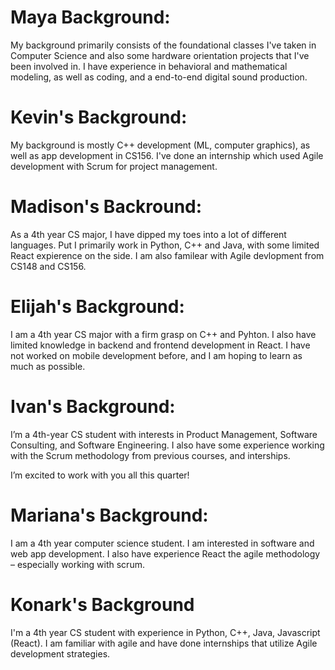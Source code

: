 # Maya Background:

My background primarily consists of the foundational classes I've taken in Computer Science and also some hardware orientation projects that I've been involved in. I have experience in behavioral and mathematical modeling, as well as coding, and a end-to-end digital sound production.

# Kevin's Background:

My background is mostly C++ development (ML, computer graphics), as well as app development in CS156. I've done an internship which used Agile development with Scrum for project management.

# Madison's Backround:
As a 4th year CS major, I have dipped my toes into a lot of different languages. Put I primarily work in Python, C++ and Java, with some limited React expierence on the side. I am also familear with Agile devlopment from CS148 and CS156.

# Elijah's Background:

I am a 4th year CS major with a firm grasp on C++ and Pyhton. I also have limited knowledge in backend and frontend development in React. I have not worked on mobile development before, and I am hoping to learn as much as possible.

# Ivan's Background:

I’m a 4th-year CS student with interests in Product Management, Software Consulting, and Software Engineering. I also have some experience working with the Scrum methodology from previous courses, and interships.

I’m excited to work with you all this quarter!

# Mariana's Background:
I am a 4th year computer science student. I am interested in software and web app development. I also have experience React the agile methodology – especially working with scrum.

# Konark's Background
I'm a 4th year CS student with experience in Python, C++, Java, Javascript (React). I am familiar with agile and have done internships that utilize Agile development strategies.
